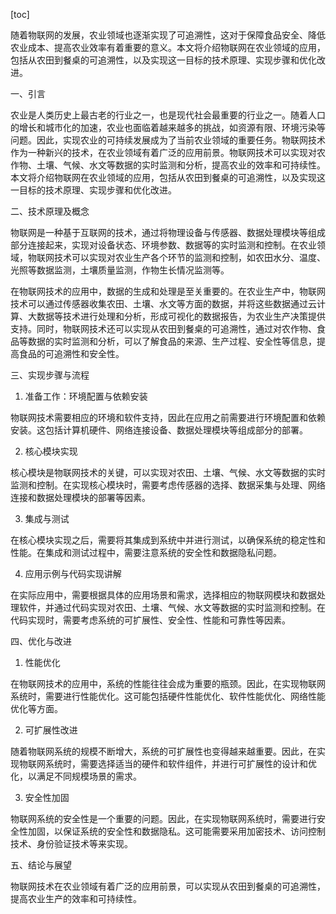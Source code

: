 
[toc]                    
                
                
随着物联网的发展，农业领域也逐渐实现了可追溯性，这对于保障食品安全、降低农业成本、提高农业效率有着重要的意义。本文将介绍物联网在农业领域的应用，包括从农田到餐桌的可追溯性，以及实现这一目标的技术原理、实现步骤和优化改进。

一、引言

农业是人类历史上最古老的行业之一，也是现代社会最重要的行业之一。随着人口的增长和城市化的加速，农业也面临着越来越多的挑战，如资源有限、环境污染等问题。因此，实现农业的可持续发展成为了当前农业领域的重要任务。物联网技术作为一种新兴的技术，在农业领域有着广泛的应用前景。物联网技术可以实现对农作物、土壤、气候、水文等数据的实时监测和分析，提高农业的效率和可持续性。本文将介绍物联网在农业领域的应用，包括从农田到餐桌的可追溯性，以及实现这一目标的技术原理、实现步骤和优化改进。

二、技术原理及概念

物联网是一种基于互联网的技术，通过将物理设备与传感器、数据处理模块等组成部分连接起来，实现对设备状态、环境参数、数据等的实时监测和控制。在农业领域，物联网技术可以实现对农业生产各个环节的监测和控制，如农田水分、温度、光照等数据监测，土壤质量监测，作物生长情况监测等。

在物联网技术的应用中，数据的生成和处理是至关重要的。在农业生产中，物联网技术可以通过传感器收集农田、土壤、水文等方面的数据，并将这些数据通过云计算、大数据等技术进行处理和分析，形成可视化的数据报告，为农业生产决策提供支持。同时，物联网技术还可以实现从农田到餐桌的可追溯性，通过对农作物、食品等数据的实时监测和分析，可以了解食品的来源、生产过程、安全性等信息，提高食品的可追溯性和安全性。

三、实现步骤与流程

1. 准备工作：环境配置与依赖安装

物联网技术需要相应的环境和软件支持，因此在应用之前需要进行环境配置和依赖安装。这包括计算机硬件、网络连接设备、数据处理模块等组成部分的部署。

2. 核心模块实现

核心模块是物联网技术的关键，可以实现对农田、土壤、气候、水文等数据的实时监测和控制。在实现核心模块时，需要考虑传感器的选择、数据采集与处理、网络连接和数据处理模块的部署等因素。

3. 集成与测试

在核心模块实现之后，需要将其集成到系统中并进行测试，以确保系统的稳定性和性能。在集成和测试过程中，需要注意系统的安全性和数据隐私问题。

4. 应用示例与代码实现讲解

在实际应用中，需要根据具体的应用场景和需求，选择相应的物联网模块和数据处理软件，并通过代码实现对农田、土壤、气候、水文等数据的实时监测和控制。在代码实现时，需要考虑系统的可扩展性、安全性、性能和可靠性等因素。

四、优化与改进

1. 性能优化

在物联网技术的应用中，系统的性能往往会成为重要的瓶颈。因此，在实现物联网系统时，需要进行性能优化。这可能包括硬件性能优化、软件性能优化、网络性能优化等方面。

2. 可扩展性改进

随着物联网系统的规模不断增大，系统的可扩展性也变得越来越重要。因此，在实现物联网系统时，需要选择适当的硬件和软件组件，并进行可扩展性的设计和优化，以满足不同规模场景的需求。

3. 安全性加固

物联网系统的安全性是一个重要的问题。因此，在实现物联网系统时，需要进行安全性加固，以保证系统的安全性和数据隐私。这可能需要采用加密技术、访问控制技术、身份验证技术等来实现。

五、结论与展望

物联网技术在农业领域有着广泛的应用前景，可以实现从农田到餐桌的可追溯性，提高农业生产的效率和可持续性。

